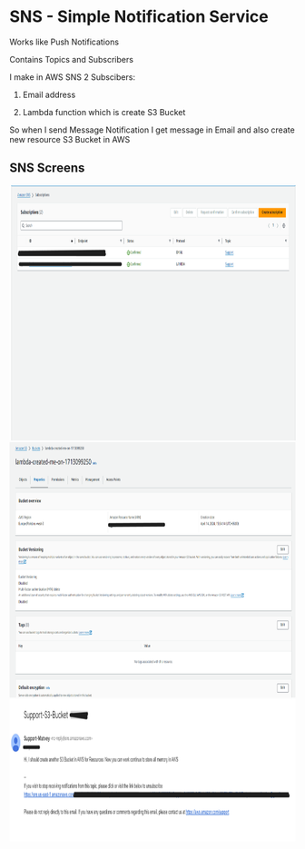 # SNS - Simple Notification Service
Works like Push Notifications

Contains Topics and Subscribers

I make in AWS SNS 2 Subscibers:

1. Email address

2. Lambda function which is create S3 Bucket

So when I send Message Notification I get message in Email and also create new resource S3 Bucket in AWS

## SNS Screens

<img src="https://github.com/MatveyGuralskiy/AWS/blob/main/SNS/Screens/AWS-SNS-1.png?raw=true" style= "height:450px; width:900px" />

<img src="https://github.com/MatveyGuralskiy/AWS/blob/main/SNS/Screens/AWS-SNS-2.png?raw=true" style= "height:450px; width:900px" />

<img src="https://github.com/MatveyGuralskiy/AWS/blob/main/SNS/Screens/Email.png?raw=true" style= "height:250px; width:900px" />
